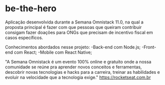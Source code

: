 # be-the-hero

Aplicação desenvolvida durante a Semana Omnistack 11.0,
na qual a proposta principal é fazer com que pessoas
que queiram contribuir consigam fazer doações
para ONGs que precisam de incentivo fiscal
em casos específicos.

Conhecimentos abordados nesse projeto:
  -Back-end com Node.js;
  -Front-end com React;
  -Mobile com React Native;

"A Semana Omnistack é um evento 100% online e gratuito onde
a nossa comunidade se reúne pra aprender novos conceitos
e ferramentas, descobrir novas tecnologias e hacks para
a carreira, treinar as habilidades e evoluir na
velocidade que a tecnologia exige."
https://rocketseat.com.br
